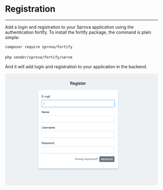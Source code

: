 # Registration
---
Add a login and registration to your Sprnva application using the authentication fortify. To install the fortify package, the command is plain simple:
```bash
composer require sprnva/fortify

php vendor/sprnva/fortify/serve
```
And it will add login and registration to your application in the backend.

![alt text](public/storage/images/register.png)